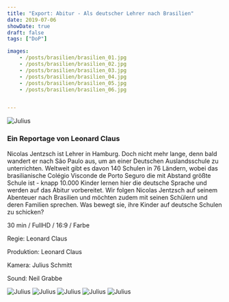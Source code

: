 ```yaml
---
title: "Export: Abitur - Als deutscher Lehrer nach Brasilien"
date: 2019-07-06
showDate: true
draft: false
tags: ["DoP"]

images:
    - /posts/brasilien/brasilien_01.jpg
    - /posts/brasilien/brasilien_02.jpg
    - /posts/brasilien/brasilien_03.jpg
    - /posts/brasilien/brasilien_04.jpg
    - /posts/brasilien/brasilien_05.jpg
    - /posts/brasilien/brasilien_06.jpg


---
```


![Julius](/posts/brasilien/brasilien_01.jpg)

### Ein Reportage von Leonard Claus

Nicolas Jentzsch ist Lehrer in Hamburg. Doch nicht mehr lange, denn bald wandert er nach São Paulo aus, um an einer Deutschen Auslandsschule zu unterrichten. 
Weltweit gibt es davon 140 Schulen in 76 Ländern, wobei das brasilianische Colégio Visconde de Porto Seguro  die mit Abstand größte Schule ist - knapp 10.000 Kinder lernen hier die deutsche Sprache und werden auf das Abitur vorbereitet.
Wir folgen Nicolas Jentzsch auf seinem Abenteuer nach Brasilien und möchten zudem mit seinen Schülern und deren Familien sprechen. Was bewegt sie, ihre Kinder auf deutsche Schulen zu schicken?

30 min / FullHD / 16:9 / Farbe

Regie:
Leonard Claus

Produktion:
Leonard Claus

Kamera:
Julius Schmitt

Sound:
Neil Grabbe


![Julius](/posts/brasilien/brasilien_02.jpg)
![Julius](/posts/brasilien/brasilien_03.jpg)
![Julius](/posts/brasilien/brasilien_04.jpg)
![Julius](/posts/brasilien/brasilien_05.jpg)
![Julius](/posts/brasilien/brasilien_06.jpg)

